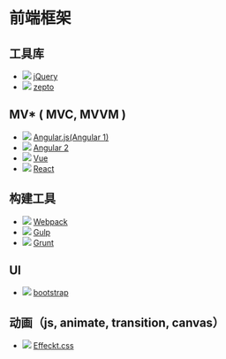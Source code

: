 # 前端框架

## 工具库

* ![](https://img.shields.io/github/stars/jquery/jquery.svg) [jQuery](https://github.com/jquery/jquery)
* ![](https://img.shields.io/github/stars/madrobby/zepto.svg) [zepto](https://github.com/madrobby/zepto)

## MV* ( MVC, MVVM )

* ![](https://img.shields.io/github/stars/angular/angular.js.svg) [Angular.js(Angular 1)](https://github.com/angular/angular.js)
* ![](https://img.shields.io/github/stars/angular/angular.svg) [Angular 2](https://github.com/angular/angular)
* ![](https://img.shields.io/github/stars/vuejs/vue.svg) [Vue](https://github.com/vuejs/vue)
* ![](https://img.shields.io/github/stars/facebook/react.svg) [React](https://github.com/facebook/react)

## 构建工具

* ![](https://img.shields.io/github/stars/webpack/webpack.svg) [Webpack](https://github.com/webpack/webpack)
* ![](https://img.shields.io/github/stars/gulpjs/gulp.svg) [Gulp](https://github.com/gulpjs/gulp)
* ![](https://img.shields.io/github/stars/gruntjs/grunt.svg) [Grunt](https://github.com/gruntjs/grunt)

## UI

* ![](https://img.shields.io/github/stars/twbs/bootstrap.svg) [bootstrap](https://github.com//twbs/bootstrap)

## 动画（js, animate, transition, canvas）

* ![](https://img.shields.io/github/stars/h5bp/Effeckt.css.svg) [Effeckt.css](https://github.com/h5bp/Effeckt.css)
